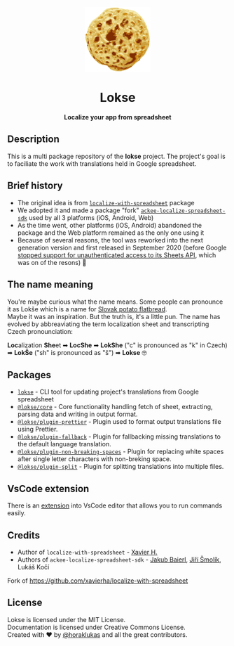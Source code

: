 <p align="center">
  <img width="150" src="./images/lokse256.png">
</p>
<h1 align="center"> Lokse </h1>
<p align="center">
    <b>Localize your app from spreadsheet</b>
</p>

## Description

This is a multi package repository of the **lokse** project. The project's goal is to faciliate the work with translations held in Google spreadsheet.

## Brief history

- The original idea is from [`localize-with-spreadsheet`](https://github.com/xavierha/localize-with-spreadsheet) package
- We adopted it and made a package "fork" [`ackee-localize-spreadsheet-sdk`](https://www.npmjs.com/package/ackee-localize-spreadsheet-sdk) used by all 3 platforms (iOS, Android, Web)
- As the time went, other platforms (iOS, Android) abandoned the package and the Web platform remained as the only one using it
- Because of several reasons, the tool was reworked into the next generation version and first released in September 2020 (before Google [stopped support for unauthenticated access to its Sheets API](https://cloud.google.com/blog/products/g-suite/migrate-your-apps-use-latest-sheets-api), which was on of the resons) 🚀

## The name meaning

You're maybe curious what the name means. Some people can pronounce it as Lokše which is a name for [Slovak potato flatbread](https://www.google.com/search?q=lok%C5%A1e+recipe&oq=lok%C5%A1e+recipe&aqs=chrome..69i57j0l7.2201j0j7&sourceid=chrome&ie=UTF-8).  
Maybe it was an inspiration. But the truth is, it's a little pun. The name has evolved by abbreaviating the term localization sheet and transcripting Czech pronounciation:

**Loc**alization **She**et ➡ **LocShe** ➡ **LokShe** ("c" is pronounced as "k" in Czech) ➡ **LokŠe** ("sh" is pronounced as "š") ➡ **Lokse** 🤓

## Packages

- [`lokse`](./packages/cli) - CLI tool for updating project's translations from Google spreadsheet
- [`@lokse/core`](./packages/core) - Core functionality handling fetch of sheet, extracting, parsing data and writing in output format.
- [`@lokse/plugin-prettier`](./packages/plugin-prettier) - Plugin used to format output translations file using Prettier.
- [`@lokse/plugin-fallback`](./packages/plugin-fallback) - Plugin for fallbacking missing translations to the default language translation.
- [`@lokse/plugin-non-breaking-spaces`](./packages/plugin-non-breaking-spaces) - Plugin for replacing white spaces after single letter characters with non-breking space.
- [`@lokse/plugin-split`](./packages/plugin-split) - Plugin for splitting translations into multiple files.

## VsCode extension

There is an [extension](https://marketplace.visualstudio.com/items?itemName=ackee.lokse) into VsCode editor that allows you to run commands easily.

## Credits

- Author of `localize-with-spreadsheet` - [Xavier H.](https://github.com/xvrh)
- Authors of `ackee-localize-spreadsheet-sdk` - [Jakub Baierl](https://github.com/baierjak), [Jiří Šmolík](https://github.com/smoliji), Lukáš Kočí

Fork of <a href="https://github.com/xavierha/localize-with-spreadsheet" target="_blank">https://github.com/xavierha/localize-with-spreadsheet</a>

## License

Lokse is licensed under the MIT License.  
Documentation is licensed under Creative Commons License.  
Created with ♥ by [@horaklukas](https://github.com/horaklukas) and all the great contributors.
